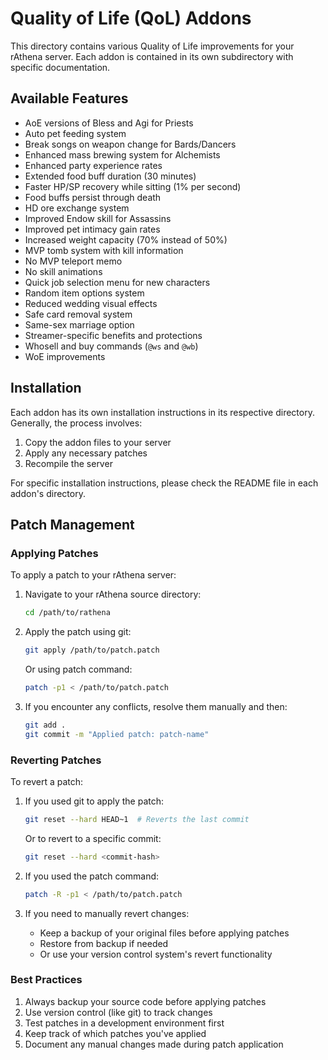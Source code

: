 # Quality of Life (QoL) Addons

This directory contains various Quality of Life improvements for your rAthena server. Each addon is contained in its own subdirectory with specific documentation.

## Available Features

- AoE versions of Bless and Agi for Priests
- Auto pet feeding system
- Break songs on weapon change for Bards/Dancers
- Enhanced mass brewing system for Alchemists
- Enhanced party experience rates
- Extended food buff duration (30 minutes)
- Faster HP/SP recovery while sitting (1% per second)
- Food buffs persist through death
- HD ore exchange system
- Improved Endow skill for Assassins
- Improved pet intimacy gain rates
- Increased weight capacity (70% instead of 50%)
- MVP tomb system with kill information
- No MVP teleport memo
- No skill animations
- Quick job selection menu for new characters
- Random item options system
- Reduced wedding visual effects
- Safe card removal system
- Same-sex marriage option
- Streamer-specific benefits and protections
- Whosell and buy commands (`@ws` and `@wb`)
- WoE improvements

## Installation

Each addon has its own installation instructions in its respective directory. Generally, the process involves:

1. Copy the addon files to your server
2. Apply any necessary patches
3. Recompile the server

For specific installation instructions, please check the README file in each addon's directory.

## Patch Management

### Applying Patches

To apply a patch to your rAthena server:

1. Navigate to your rAthena source directory:
   ```bash
   cd /path/to/rathena
   ```

2. Apply the patch using git:
   ```bash
   git apply /path/to/patch.patch
   ```
   Or using patch command:
   ```bash
   patch -p1 < /path/to/patch.patch
   ```

3. If you encounter any conflicts, resolve them manually and then:
   ```bash
   git add .
   git commit -m "Applied patch: patch-name"
   ```

### Reverting Patches

To revert a patch:

1. If you used git to apply the patch:
   ```bash
   git reset --hard HEAD~1  # Reverts the last commit
   ```
   Or to revert to a specific commit:
   ```bash
   git reset --hard <commit-hash>
   ```

2. If you used the patch command:
   ```bash
   patch -R -p1 < /path/to/patch.patch
   ```

3. If you need to manually revert changes:
   - Keep a backup of your original files before applying patches
   - Restore from backup if needed
   - Or use your version control system's revert functionality

### Best Practices

1. Always backup your source code before applying patches
2. Use version control (like git) to track changes
3. Test patches in a development environment first
4. Keep track of which patches you've applied
5. Document any manual changes made during patch application 